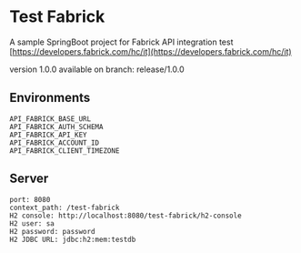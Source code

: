 # Test Fabrick
A sample SpringBoot project for Fabrick API integration test
[https://developers.fabrick.com/hc/it](https://developers.fabrick.com/hc/it)

version 1.0.0 available on branch: release/1.0.0
## Environments

    API_FABRICK_BASE_URL
    API_FABRICK_AUTH_SCHEMA
    API_FABRICK_API_KEY
    API_FABRICK_ACCOUNT_ID
    API_FABRICK_CLIENT_TIMEZONE

## Server

    port: 8080
    context_path: /test-fabrick
    H2 console: http://localhost:8080/test-fabrick/h2-console
    H2 user: sa
    H2 password: password
    H2 JDBC URL: jdbc:h2:mem:testdb

